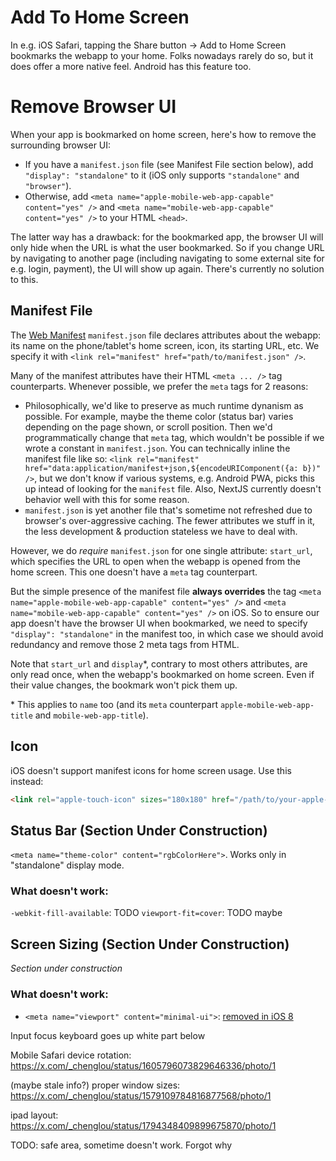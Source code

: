 # Add To Home Screen

In e.g. iOS Safari, tapping the Share button → Add to Home Screen bookmarks the webapp to your home. Folks nowadays rarely do so, but it does offer a more native feel. Android has this feature too.

# Remove Browser UI

When your app is bookmarked on home screen, here's how to remove the surrounding browser UI:

- If you have a `manifest.json` file (see Manifest File section below), add `"display": "standalone"` to it (iOS only supports `"standalone"` and `"browser"`).
- Otherwise, add `<meta name="apple-mobile-web-app-capable" content="yes" />` and `<meta name="mobile-web-app-capable" content="yes" />` to your HTML `<head>`.

The latter way has a drawback: for the bookmarked app, the browser UI will only hide when the URL is what the user bookmarked. So if you change URL by navigating to another page (including navigating to some external site for e.g. login, payment), the UI will show up again. There's currently no solution to this.

## Manifest File

The [Web Manifest](https://developer.mozilla.org/en-US/docs/Web/Manifest) `manifest.json` file declares attributes about the webapp: its name on the phone/tablet's home screen, icon, its starting URL, etc. We specify it with `<link rel="manifest" href="path/to/manifest.json" />`.

Many of the manifest attributes have their HTML `<meta ... />` tag counterparts. Whenever possible, we prefer the `meta` tags for 2 reasons:

- Philosophically, we'd like to preserve as much runtime dynanism as possible. For example, maybe the theme color (status bar) varies depending on the page shown, or scroll position. Then we'd programmatically change that `meta` tag, which wouldn't be possible if we wrote a constant in `manifest.json`. You can technically inline the manifest file like so: `<link rel="manifest" href="data:application/manifest+json,${encodeURIComponent({a: b})" />`, but we don't know if various systems, e.g. Android PWA, picks this up intead of looking for the `manifest` file. Also, NextJS currently doesn't behavior well with this for some reason.
- `manifest.json` is yet another file that's sometime not refreshed due to browser's over-aggressive caching. The fewer attributes we stuff in it, the less development & production stateless we have to deal with.

However, we do _require_ `manifest.json` for one single attribute: `start_url`, which specifies the URL to open when the webapp is opened from the home screen. This one doesn't have a `meta` tag counterpart.

But the simple presence of the manifest file **always overrides** the tag `<meta name="apple-mobile-web-app-capable" content="yes" />` and `<meta name="mobile-web-app-capable" content="yes" />` on iOS. So to ensure our app doesn't have the browser UI when bookmarked, we need to specify `"display": "standalone"` in the manifest too, in which case we should avoid redundancy and remove those 2 meta tags from HTML.

Note that `start_url` and `display`\*, contrary to most others attributes, are only read once, when the webapp's bookmarked on home screen. Even if their value changes, the bookmark won't pick them up.

\* This applies to `name` too (and its `meta` counterpart `apple-mobile-web-app-title` and `mobile-web-app-title`).

## Icon

iOS doesn't support manifest icons for home screen usage. Use this instead:

```html
<link rel="apple-touch-icon" sizes="180x180" href="/path/to/your-apple-icon.png" />
```

## Status Bar (Section Under Construction)

`<meta name="theme-color" content="rgbColorHere">`. Works only in "standalone" display mode.

### What doesn't work:

`-webkit-fill-available`: TODO
`viewport-fit=cover`: TODO maybe

## Screen Sizing (Section Under Construction)

_Section under construction_

### What doesn't work:

- `<meta name="viewport" content="minimal-ui">`: [removed in iOS 8](https://stackoverflow.com/questions/18793072/impossible-to-hide-navigation-bars-in-safari-ios-7-for-iphone-ipod-touch)

Input focus keyboard goes up white part below

Mobile Safari device rotation: https://x.com/_chenglou/status/1605796073829646336/photo/1

(maybe stale info?) proper window sizes: https://x.com/_chenglou/status/1579109784816877568/photo/1

ipad layout: https://x.com/_chenglou/status/1794348409899675870/photo/1

TODO: safe area, sometime doesn't work. Forgot why
